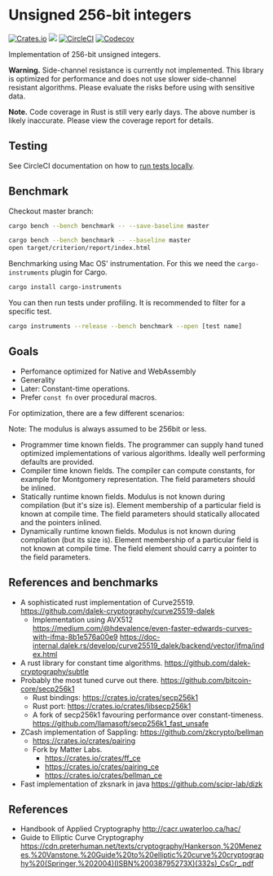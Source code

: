 # Unsigned 256-bit integers

[![Crates.io](https://img.shields.io/crates/l/zkp-u256)](/License.md)
[![](https://docs.rs/zkp-u256/badge.svg)](https://docs.rs/zkp-stark)
[![CircleCI](https://img.shields.io/circleci/build/github/0xProject/OpenZKP)](https://circleci.com/gh/0xProject/OpenZKP)
[![Codecov](https://img.shields.io/codecov/c/gh/0xproject/OpenZKP)](https://codecov.io/gh/0xProject/OpenZKP)

Implementation of 256-bit unsigned integers.

**Warning.** Side-channel resistance is currently not implemented. This library
is optimized for performance and does not use slower side-channel resistant
algorithms. Please evaluate the risks before using with sensitive data.

**Note.** Code coverage in Rust is still very early days. The above number is
likely inaccurate. Please view the coverage report for details.

## Testing

See CircleCI documentation on how to [run tests locally][cci-local].

[cci-local]: https://circleci.com/docs/2.0/local-cli/

## Benchmark

Checkout master branch:

```sh
cargo bench --bench benchmark -- --save-baseline master
```

```sh
cargo bench --bench benchmark -- --baseline master
open target/criterion/report/index.html
```

Benchmarking using Mac OS' instrumentation. For this we need the `cargo-instruments` plugin for Cargo.

```sh
cargo install cargo-instruments
```

You can then run tests under profiling. It is recommended to filter for a specific test.

```sh
cargo instruments --release --bench benchmark --open [test name]
```

## Goals

-   Perfomance optimized for Native and WebAssembly
-   Generality
-   Later: Constant-time operations.
-   Prefer `const fn` over procedural macros.

For optimization, there are a few different scenarios:

Note: The modulus is always assumed to be 256bit or less.

-   Programmer time known fields. The programmer can supply hand tuned optimized
    implementations of various algorithms. Ideally well performing defaults are
    provided.
-   Compiler time known fields.
    The compiler can compute constants, for example for Montgomery
    representation. The field parameters should be inlined.
-   Statically runtime known fields.
    Modulus is not known during compilation (but it's size is). Element
    membership of a particular field is known at compile time. The field
    parameters should statically allocated and the pointers inlined.
-   Dynamically runtime known fields.
    Modulus is not known during compilation (but its size is). Element
    membership of a particular field is not known at compile time. The field
    element should carry a pointer to the field parameters.

## References and benchmarks

-   A sophisticated rust implementation of Curve25519.
    https://github.com/dalek-cryptography/curve25519-dalek
    -   Implementation using AVX512
        https://medium.com/@hdevalence/even-faster-edwards-curves-with-ifma-8b1e576a00e9
        https://doc-internal.dalek.rs/develop/curve25519_dalek/backend/vector/ifma/index.html
-   A rust library for constant time algorithms.
    https://github.com/dalek-cryptography/subtle
-   Probably the most tuned curve out there.
    https://github.com/bitcoin-core/secp256k1
    -   Rust bindings: https://crates.io/crates/secp256k1
    -   Rust port: https://crates.io/crates/libsecp256k1
    -   A fork of secp256k1 favouring performance over constant-timeness.
        https://github.com/llamasoft/secp256k1_fast_unsafe
-   ZCash implementation of Sappling:
    https://github.com/zkcrypto/bellman
    -   https://crates.io/crates/pairing
    -   Fork by Matter Labs.
        -   https://crates.io/crates/ff_ce
        -   https://crates.io/crates/pairing_ce
        -   https://crates.io/crates/bellman_ce
-   Fast implementation of zksnark in java
    https://github.com/scipr-lab/dizk

## References

-   Handbook of Applied Cryptography
    http://cacr.uwaterloo.ca/hac/
-   Guide to Elliptic Curve Cryptography
    https://cdn.preterhuman.net/texts/cryptography/Hankerson,%20Menezes,%20Vanstone.%20Guide%20to%20elliptic%20curve%20cryptography%20(Springer,%202004)(ISBN%20038795273X)(332s)_CsCr_.pdf
